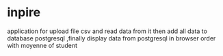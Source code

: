 # inpire

application for upload file csv and read data from it then add all data to database postgresql ,finally display data from postgresql in browser order with moyenne of student
